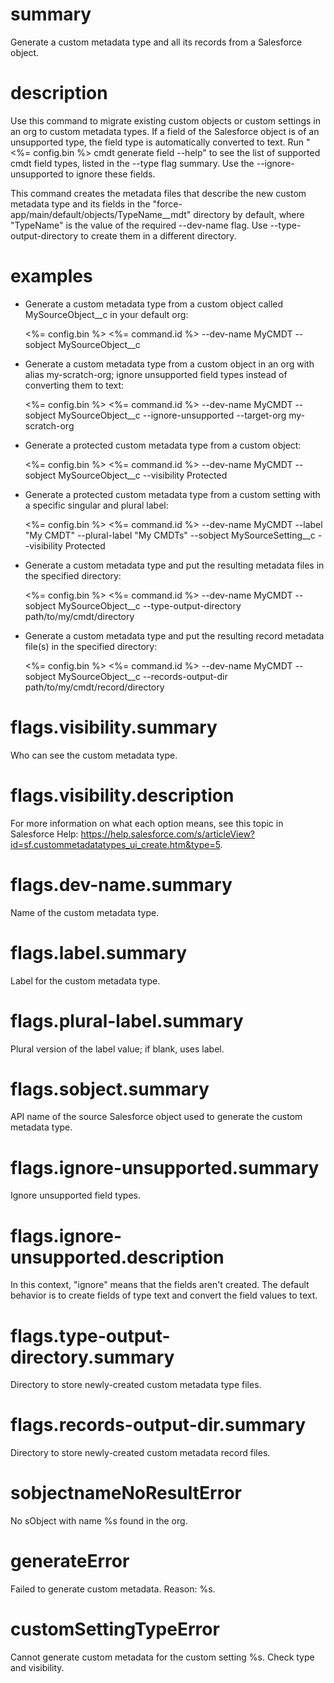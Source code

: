 # summary

Generate a custom metadata type and all its records from a Salesforce object.

# description

Use this command to migrate existing custom objects or custom settings in an org to custom metadata types. If a field of the Salesforce object is of an unsupported type, the field type is automatically converted to text. Run "<%= config.bin %> cmdt generate field --help" to see the list of supported cmdt field types, listed in the --type flag summary. Use the --ignore-unsupported to ignore these fields.

This command creates the metadata files that describe the new custom metadata type and its fields in the "force-app/main/default/objects/TypeName__mdt" directory by default, where "TypeName" is the value of the required --dev-name flag. Use --type-output-directory to create them in a different directory.

# examples

- Generate a custom metadata type from a custom object called MySourceObject__c in your default org:

  <%= config.bin %> <%= command.id %> --dev-name MyCMDT --sobject MySourceObject__c

- Generate a custom metadata type from a custom object in an org with alias my-scratch-org; ignore unsupported field types instead of converting them to text:

  <%= config.bin %> <%= command.id %> --dev-name MyCMDT --sobject MySourceObject\_\_c --ignore-unsupported --target-org my-scratch-org

- Generate a protected custom metadata type from a custom object:

  <%= config.bin %> <%= command.id %> --dev-name MyCMDT --sobject MySourceObject\_\_c --visibility Protected

- Generate a protected custom metadata type from a custom setting with a specific singular and plural label:

  <%= config.bin %> <%= command.id %> --dev-name MyCMDT --label "My CMDT" --plural-label "My CMDTs" --sobject MySourceSetting\_\_c --visibility Protected

- Generate a custom metadata type and put the resulting metadata files in the specified directory:

  <%= config.bin %> <%= command.id %> --dev-name MyCMDT --sobject MySourceObject\_\_c --type-output-directory path/to/my/cmdt/directory

- Generate a custom metadata type and put the resulting record metadata file(s) in the specified directory:

  <%= config.bin %> <%= command.id %> --dev-name MyCMDT --sobject MySourceObject\_\_c --records-output-dir path/to/my/cmdt/record/directory

# flags.visibility.summary

Who can see the custom metadata type.

# flags.visibility.description

For more information on what each option means, see this topic in Salesforce Help: https://help.salesforce.com/s/articleView?id=sf.custommetadatatypes_ui_create.htm&type=5.

# flags.dev-name.summary

Name of the custom metadata type.

# flags.label.summary

Label for the custom metadata type.

# flags.plural-label.summary

Plural version of the label value; if blank, uses label.

# flags.sobject.summary

API name of the source Salesforce object used to generate the custom metadata type.

# flags.ignore-unsupported.summary

Ignore unsupported field types.

# flags.ignore-unsupported.description

In this context, "ignore" means that the fields aren't created. The default behavior is to create fields of type text and convert the field values to text.

# flags.type-output-directory.summary

Directory to store newly-created custom metadata type files.

# flags.records-output-dir.summary

Directory to store newly-created custom metadata record files.

# sobjectnameNoResultError

No sObject with name %s found in the org.

# generateError

Failed to generate custom metadata. Reason: %s.

# customSettingTypeError

Cannot generate custom metadata for the custom setting %s. Check type and visibility.
